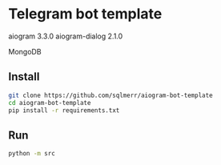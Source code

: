# Telegram bot template

aiogram 3.3.0
aiogram-dialog 2.1.0

MongoDB

## Install
```bash
git clone https://github.com/sqlmerr/aiogram-bot-template
cd aiogram-bot-template
pip install -r requirements.txt
```

## Run
```bash
python -m src
```
